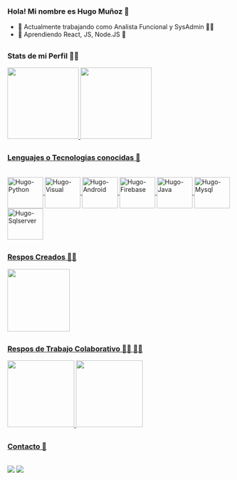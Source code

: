 ### Hola! Mi nombre es Hugo Muñoz 👋

- 🔭 Actualmente trabajando como Analista Funcional y SysAdmin 🧙‍♂️
- 🌱 Aprendiendo React, JS, Node.JS 🦾

##

### Stats de mi Perfil 🧑‍💻

<div>
  <a href="https://https://github.com/bionet930/bionet930">
  <img height="160em" src="https://github-readme-stats.vercel.app/api?username=bionet930&show_icons=true&theme=dark&include_all_commits=true&count_private=true"/>
  <img height="160em" src="https://github-readme-stats.vercel.app/api/top-langs/?username=bionet930&layout=compact&langs_count=12&theme=dark&count_private=true"/>
  
</div>

  ##
  
  ### Lenguajes o Tecnologias conocidas 🤖
  
  <div style="display: inline_block"><br>
    <img align="center" alt="Hugo-Python" height="70" width="80" src="https://cdn.jsdelivr.net/gh/devicons/devicon/icons/python/python-original-wordmark.svg">
    <img align="center" alt="Hugo-Visual" height="70" width="80" src="https://cdn.jsdelivr.net/gh/devicons/devicon/icons/dot-net/dot-net-plain-wordmark.svg">
    <img align="center" alt="Hugo-Android" height="70" width="80" src="https://cdn.jsdelivr.net/gh/devicons/devicon/icons/android/android-original-wordmark.svg">
    <img align="center" alt="Hugo-Firebase" height="70" width="80" src="https://cdn.jsdelivr.net/gh/devicons/devicon/icons/firebase/firebase-plain-wordmark.svg">
    <img align="center" alt="Hugo-Java" height="70" width="80" src="https://cdn.jsdelivr.net/gh/devicons/devicon/icons/java/java-original-wordmark.svg">
    <img align="center" alt="Hugo-Mysql" height="70" width="80"  src="https://cdn.jsdelivr.net/gh/devicons/devicon/icons/mysql/mysql-original-wordmark.svg">
    <img align="center" alt="Hugo-Sqlserver" height="70" width="80"  src="https://img.icons8.com/color/50/000000/microsoft-sql-server.png">
  
  </div>
  
  ##
  
  ### Respos Creados 👷‍♂️
  
  <div>
    <a href="https://github.com/bionet930/Sin_CopyRight-El_Dorado">
    <img height="140em" src="https://github-readme-stats.vercel.app/api/pin/?username=bionet930&repo=Sin_CopyRight-El_Dorado&theme=dark&langs_count=12"/>
  </div>
  
  
  ##
  
  ### Respos de Trabajo Colaborativo 👨‍💻 👩‍💻
  
  <div>
    <a href="https://github.com/WEST-IT/Proy-2-do-Bit">
       <img height="150em" src="https://github-readme-stats.vercel.app/api/pin/?username=bionet930&repo=TurIT-1_ra_Etapa&theme=dark&langs_count=16&count_private=true"/>
    <img height="150em" src="https://github-readme-stats.vercel.app/api/pin/?username=bionet930&repo=TurIT-Proyecto_Bit_2_do&theme=dark&langs_count=16&count_private=true"/>
  </div>
  
  ##
  
  ### Contacto 📧
  
  <div style="display: inline_block"><br>
    <a href = "mailto:bionet930@gmail.com"><img src="https://img.shields.io/badge/-Gmail-%23333?style=for-the-badge&logo=gmail&logoColor=red" target="_blank"></a>
    <a href="https://www.linkedin.com/in/hugomunoz7341" target="_blank"><img src="https://img.shields.io/badge/-LinkedIn-%230077B5?style=for-the-badge&logo=linkedin&logoColor=white" target="_blank"></a>
    
  </div>
  
  ##
  
  
